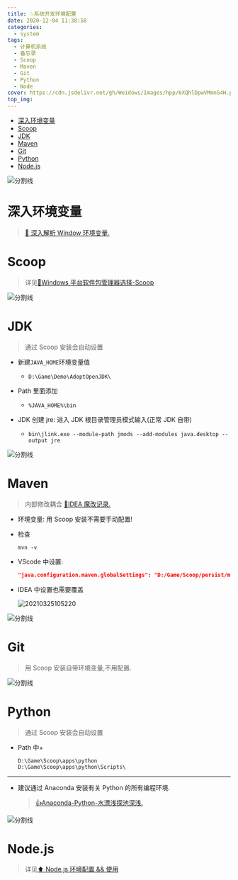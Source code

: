 ```yaml
---
title: 💥系统开发环境配置
date: 2020-12-04 11:38:58
categories:
  - system
tags:
  - 计算机系统
  - 备忘录
  - Scoop
  - Maven
  - Git
  - Python
  - Node
cover: https://cdn.jsdelivr.net/gh/Weidows/Images/hpp/6XQhlDpwVMmnG4H.png
top_img:
---
```


<!--
 * @Author: Weidows
 * @Date: 2020-12-04 11:38:58
 * @LastEditors: Weidows
 * @LastEditTime: 2021-05-20 13:17:23
 * @FilePath: \Weidowsd:\Game\Github\Blog-private\source\_posts\system\system_variable.md
 * @Description:
-->

- [深入环境变量](#深入环境变量)
- [Scoop](#scoop)
- [JDK](#jdk)
- [Maven](#maven)
- [Git](#git)
- [Python](#python)
- [Node.js](#nodejs)

![分割线](https://cdn.jsdelivr.net/gh/Weidows/Images/img/divider.png)

# 深入环境变量

> [🎇 深入解析 Window 环境变量.](../深入环境变量)

# Scoop

> 详见[🙌Windows 平台软件包管理器选择-Scoop](../../tools/Scoop)

![分割线](https://cdn.jsdelivr.net/gh/Weidows/Images/img/divider.png)

# JDK

> 通过 Scoop 安装会自动设置

- 新建`JAVA_HOME`环境变量值
  - `D:\Game\Demo\AdoptOpenJDK\`
- Path 里面添加
  - `%JAVA_HOME%\bin`
- JDK 创建 jre: 进入 JDK 根目录管理员模式输入(正常 JDK 自带)

  - `bin\jlink.exe --module-path jmods --add-modules java.desktop --output jre`

![分割线](https://cdn.jsdelivr.net/gh/Weidows/Images/img/divider.png)

# Maven

> 内部修改耦合 [🎉IDEA 魔改记录.](../../tools/IDEA/Modification#maven)

- 环境变量: 用 Scoop 安装不需要手动配置!

- 检查

  ```shell
  mvn -v
  ```

- VScode 中设置:

  ```json
  "java.configuration.maven.globalSettings": "D:/Game/Scoop/persist/maven/conf/settings.xml",
  ```

- IDEA 中设置也需要覆盖

  <img src="https://cdn.jsdelivr.net/gh/Weidows/Images/hpp/20210325105220.png" alt="20210325105220" />

![分割线](https://cdn.jsdelivr.net/gh/Weidows/Images/img/divider.png)

# Git

> 用 Scoop 安装自带环境变量,不用配置.

![分割线](https://cdn.jsdelivr.net/gh/Weidows/Images/img/divider.png)

# Python

> 通过 Scoop 安装会自动设置

- Path 中+
  ```
  D:\Game\Scoop\apps\python
  D:\Game\Scoop\apps\python\Scripts\
  ```

---

- 建议通过 Anaconda 安装有关 Python 的所有编程环境.

  > [👍Anaconda-Python-水漂浅探池深浅.](../../tools/anaconda)

![分割线](https://cdn.jsdelivr.net/gh/Weidows/Images/img/divider.png)

# Node.js

> 详见[⬆ Node.js 环境配置 && 使用](../../Web/Node/node)
